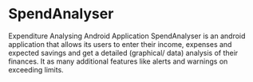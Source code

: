 # SpendAnalyser
Expenditure Analysing Android Application
SpendAnalyser is an android application that allows its users to enter their income, expenses and expected savings and get a detailed (graphical/ data) analysis of their finances. It as many additional features like alerts and warnings on exceeding limits.
